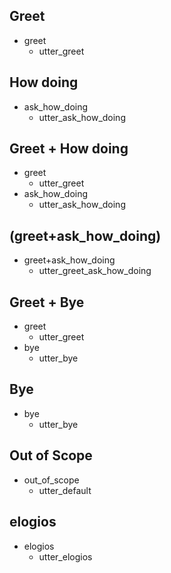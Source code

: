 ## Greet
* greet
    - utter_greet

## How doing
* ask_how_doing
    - utter_ask_how_doing

## Greet + How doing
* greet
    - utter_greet
* ask_how_doing
    - utter_ask_how_doing

## (greet+ask_how_doing)
* greet+ask_how_doing
    - utter_greet_ask_how_doing

## Greet + Bye
* greet
    - utter_greet
* bye
    - utter_bye

## Bye
* bye
    - utter_bye

## Out of Scope
* out_of_scope
    - utter_default

## elogios
* elogios
    - utter_elogios
